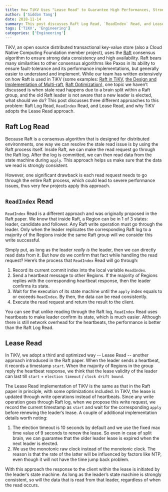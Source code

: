 ```yaml
---
title: How TiKV Uses "Lease Read" to Guarantee High Performances, Strong Consistency and Linearizability
author: ['Siddon Tang']
date: 2018-11-14
summary: This post discusses Raft Log Read, `ReadIndex` Read, and Lease Read, and why TiKV adopts the Lease Read approach.
tags: ['TiKV', 'Engineering']
categories: ['Engineering']
---
```


TiKV, an open source distributed transactional key-value store (also a Cloud Native Computing Foundation member project), uses the [Raft](https://raft.github.io/) consensus algorithm to ensure strong data consistency and high availability. Raft bears many similarities to other consensus algorithms like Paxos in its ability to ensure fault-tolerance and its performance implementations, but generally easier to understand and implement. While our team has written extensively on how Raft is used in TiKV (some examples: [Raft in TiKV](https://pingcap.com/blog/2017-07-28-raftintikv/), [the Design and Implementation of Multi-raft](https://pingcap.com/blog/2017-08-15-multi-raft/), [Raft Optimization](https://pingcap.com/blog/optimizing-raft-in-tikv/)), one topic we haven’t discussed is when stale read happens due to a brain split within a Raft group, and the old Raft leader is not aware that a new leader is elected, what should we do? This post discusses three different approaches to this problem: Raft Log Read, `ReadIndex` Read, and Lease Read, and why TiKV adopts the Lease Read approach.

## Raft Log Read

Because Raft is a consensus algorithm that is designed for distributed environments, one way we can resolve the stale read issue is by using the Raft process itself. Inside Raft, we can make the read request go through the Raft log. After the log is committed, we can then read data from the state machine during `apply`. This approach helps us make sure that the data we read is strongly consistent.

However, one significant drawback is each read request needs to go through the entire Raft process, which could lead to severe performance issues, thus very few projects apply this approach.

## `ReadIndex` Read

`ReadIndex` Read is a different approach and was originally proposed in the Raft paper. We know that inside Raft, a Region can be in 1 of 3 states: leader, candidate and follower. Any Raft write operation must go through the leader. Only when the leader replicates the corresponding Raft log to a majority of the Regions inside the same Raft group will we consider this write successful.

Simply put, as long as the leader *really is* the leader, then we can directly read data from it. But how do we confirm that fact while handling the read request? Here’s the process that `ReadIndex` Read will go through:

1. Record its current commit index into the local variable `ReadIndex`.
2. Send a heartbeat message to other Regions. If the majority of Regions replies with the corresponding heartbeat response, then the leader confirms its state.
3. Wait for the execution of its state machine until the `apply` index equals to or exceeds `ReadIndex`. By then, the data can be read consistently.
4. Execute the read request and return the result to the client.

You can see that unlike reading through the Raft log, `ReadIndex` Read uses heartbeats to make leader confirm its state, which is much easier. Although there is still network overhead for the heartbeats, the performance is better than the Raft Log Read.

## Lease Read

In TiKV, we adopt a third and optimized way --  Lease Read -- another approach introduced in the Raft paper. When the leader sends a heartbeat, it records a timestamp `start`. When the majority of Regions in the group reply the heartbeat response, we think that the lease validity of the leader can last till `start` + `election timeout` / `clock drift bound`.

The Lease Read implementation of TiKV is the same as that in the Raft paper in principle, with some optimizations included. In TiKV, the lease is updated through write operations instead of heartbeats. Since any write operation goes through Raft log, when we propose this write request, we record the current timestamp as `start` and wait for the corresponding `apply` before renewing the leader’s lease. A couple of additional implementation details worth noting:

1. The election timeout is 10 seconds by default and we use the fixed max time value of 9 seconds to renew the lease. So even in case of split brain, we can guarantee that the older leader lease is expired when the next leader is elected.
2. We use the monotonic raw clock instead of the monotonic clock. The reason is that the rate of the latter will be influenced by factors like NTP, even though it will not have the time jump back problem.

With this approach the response to the client within the lease is initiated by the leader’s state machine. As long as the leader’s state machine is strongly consistent, so will the data that is read from that leader, regardless of when the read occurs.
